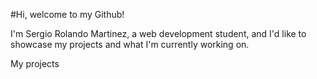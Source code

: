 #Hi, welcome to my Github!

I'm Sergio Rolando Martinez, a web development student, and I'd like to showcase my projects and what I'm currently working on.

My projects

